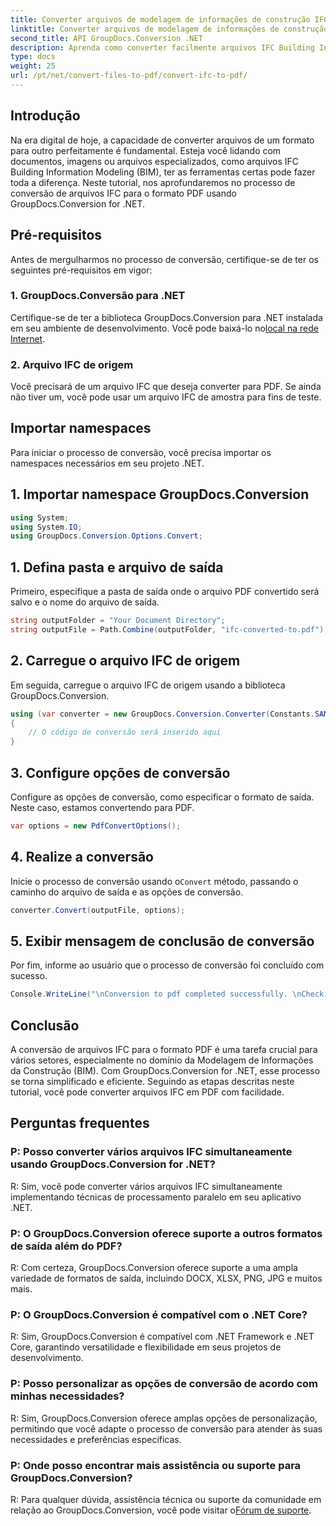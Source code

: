 ```yaml
---
title: Converter arquivos de modelagem de informações de construção IFC em PDF
linktitle: Converter arquivos de modelagem de informações de construção IFC em PDF
second_title: API GroupDocs.Conversion .NET
description: Aprenda como converter facilmente arquivos IFC Building Information Modeling para o formato PDF usando GroupDocs.Conversion for .NET.
type: docs
weight: 25
url: /pt/net/convert-files-to-pdf/convert-ifc-to-pdf/
---
```

## Introdução
Na era digital de hoje, a capacidade de converter arquivos de um formato para outro perfeitamente é fundamental. Esteja você lidando com documentos, imagens ou arquivos especializados, como arquivos IFC Building Information Modeling (BIM), ter as ferramentas certas pode fazer toda a diferença. Neste tutorial, nos aprofundaremos no processo de conversão de arquivos IFC para o formato PDF usando GroupDocs.Conversion for .NET. 
## Pré-requisitos
Antes de mergulharmos no processo de conversão, certifique-se de ter os seguintes pré-requisitos em vigor:
### 1. GroupDocs.Conversão para .NET
 Certifique-se de ter a biblioteca GroupDocs.Conversion para .NET instalada em seu ambiente de desenvolvimento. Você pode baixá-lo no[local na rede Internet](https://releases.groupdocs.com/conversion/net/).
### 2. Arquivo IFC de origem
Você precisará de um arquivo IFC que deseja converter para PDF. Se ainda não tiver um, você pode usar um arquivo IFC de amostra para fins de teste.

## Importar namespaces
Para iniciar o processo de conversão, você precisa importar os namespaces necessários em seu projeto .NET. 
## 1. Importar namespace GroupDocs.Conversion
```csharp
using System;
using System.IO;
using GroupDocs.Conversion.Options.Convert;
```
## 1. Defina pasta e arquivo de saída
Primeiro, especifique a pasta de saída onde o arquivo PDF convertido será salvo e o nome do arquivo de saída.
```csharp
string outputFolder = "Your Document Directory";
string outputFile = Path.Combine(outputFolder, "ifc-converted-to.pdf");
```
## 2. Carregue o arquivo IFC de origem
Em seguida, carregue o arquivo IFC de origem usando a biblioteca GroupDocs.Conversion.
```csharp
using (var converter = new GroupDocs.Conversion.Converter(Constants.SAMPLE_IFC))
{
    // O código de conversão será inserido aqui
}
```
## 3. Configure opções de conversão
Configure as opções de conversão, como especificar o formato de saída. Neste caso, estamos convertendo para PDF.
```csharp
var options = new PdfConvertOptions();
```
## 4. Realize a conversão
 Inicie o processo de conversão usando o`Convert` método, passando o caminho do arquivo de saída e as opções de conversão.
```csharp
converter.Convert(outputFile, options);
```
## 5. Exibir mensagem de conclusão de conversão
Por fim, informe ao usuário que o processo de conversão foi concluído com sucesso.
```csharp
Console.WriteLine("\nConversion to pdf completed successfully. \nCheck output in {0}", outputFolder);
```

## Conclusão
A conversão de arquivos IFC para o formato PDF é uma tarefa crucial para vários setores, especialmente no domínio da Modelagem de Informações da Construção (BIM). Com GroupDocs.Conversion for .NET, esse processo se torna simplificado e eficiente. Seguindo as etapas descritas neste tutorial, você pode converter arquivos IFC em PDF com facilidade.
## Perguntas frequentes
### P: Posso converter vários arquivos IFC simultaneamente usando GroupDocs.Conversion for .NET?
R: Sim, você pode converter vários arquivos IFC simultaneamente implementando técnicas de processamento paralelo em seu aplicativo .NET.
### P: O GroupDocs.Conversion oferece suporte a outros formatos de saída além do PDF?
R: Com certeza, GroupDocs.Conversion oferece suporte a uma ampla variedade de formatos de saída, incluindo DOCX, XLSX, PNG, JPG e muitos mais.
### P: O GroupDocs.Conversion é compatível com o .NET Core?
R: Sim, GroupDocs.Conversion é compatível com .NET Framework e .NET Core, garantindo versatilidade e flexibilidade em seus projetos de desenvolvimento.
### P: Posso personalizar as opções de conversão de acordo com minhas necessidades?
R: Sim, GroupDocs.Conversion oferece amplas opções de personalização, permitindo que você adapte o processo de conversão para atender às suas necessidades e preferências específicas.
### P: Onde posso encontrar mais assistência ou suporte para GroupDocs.Conversion?
R: Para qualquer dúvida, assistência técnica ou suporte da comunidade em relação ao GroupDocs.Conversion, você pode visitar o[Fórum de suporte](https://forum.groupdocs.com/c/conversion/11).